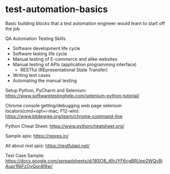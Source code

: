# test-automation-basics
Basic building blocks that a test automation engineer would learn to start off the job

QA Automation Testing Skills

- Software development life cycle
- Software testing life cycle
- Manual testing of E-commerce and alike websites
- Manual testing of APIs (application programming interface)
    - RESTful (REpresentational State Transfer)
- Writing test cases
- Automating the manual testing


Setup Python, PyCharm and Selenium:
https://www.softwaretestinghelp.com/selenium-python-tutorial/

Chrome console getting/debugging web page selenium locators(cmd+opt+i-mac; F12-win):
https://www.bitdegree.org/learn/chrome-command-line

Python Cheat Sheet:
https://www.pythoncheatsheet.org/

Sample apis:
https://reqres.in/

All about rest apis:
https://restfulapi.net/

Test Case Sample:
https://docs.google.com/spreadsheets/d/18SO8_i6hJYF6cgBRUpp2WQvBjAupr1NiFzOyQor4f8w/



